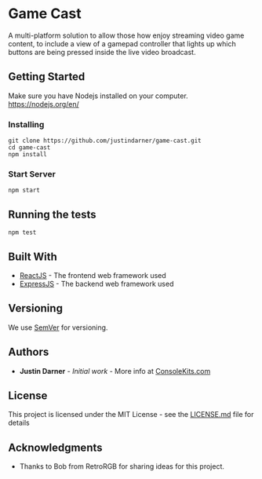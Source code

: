 # Game Cast

A multi-platform solution to allow those how enjoy streaming video game content, to include a view of a gamepad controller that lights up which buttons are being pressed inside the live video broadcast.

## Getting Started

Make sure you have Nodejs installed on your computer.
https://nodejs.org/en/

### Installing

```
git clone https://github.com/justindarner/game-cast.git
cd game-cast
npm install
```

### Start Server
```
npm start
```

## Running the tests

```
npm test
```


## Built With

* [ReactJS](https://reactjs.org/) - The frontend web framework used
* [ExpressJS](https://expressjs.com/) - The backend web framework used

## Versioning

We use [SemVer](http://semver.org/) for versioning.

## Authors

* **Justin Darner** - *Initial work* - More info at [ConsoleKits.com](https://consolekits.com)

## License

This project is licensed under the MIT License - see the [LICENSE.md](LICENSE) file for details

## Acknowledgments

* Thanks to Bob from RetroRGB for sharing ideas for this project.

